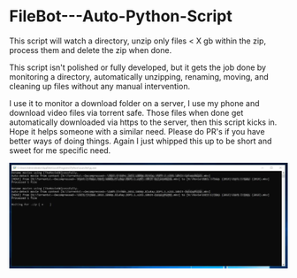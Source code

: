 # FileBot---Auto-Python-Script
This script will watch a directory, unzip only files &lt; X gb within the zip, process them and delete the zip when done.

This script isn't polished or fully developed, but it gets the job done by monitoring a directory, automatically unzipping, renaming, moving, and cleaning up files without any manual intervention.

I use it to monitor a download folder on a server, I use my phone and download video files via torrent safe. Those files when done get automatically downloaded via https to the server, then this script kicks in.   Hope it helps someone with a similar need.  Please do PR's if you have better ways of doing things.   Again I just whipped this up to be short and sweet for me specific need. 

![alt text](https://raw.githubusercontent.com/pir8radio/FileBot---Auto-Python-Script/main/Screenshot%202024-07-28%20181256.jpg)
